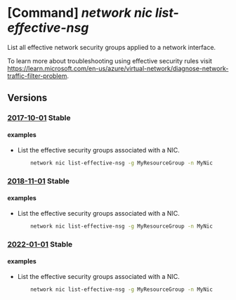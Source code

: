 # [Command] _network nic list-effective-nsg_

List all effective network security groups applied to a network interface.

To learn more about troubleshooting using effective security rules visit https://learn.microsoft.com/en-us/azure/virtual-network/diagnose-network-traffic-filter-problem.

## Versions

### [2017-10-01](/Resources/mgmt-plane/L3N1YnNjcmlwdGlvbnMve30vcmVzb3VyY2Vncm91cHMve30vcHJvdmlkZXJzL21pY3Jvc29mdC5uZXR3b3JrL25ldHdvcmtpbnRlcmZhY2VzL3t9L2VmZmVjdGl2ZW5ldHdvcmtzZWN1cml0eWdyb3Vwcw==/2017-10-01.xml) **Stable**

<!-- mgmt-plane /subscriptions/{}/resourcegroups/{}/providers/microsoft.network/networkinterfaces/{}/effectivenetworksecuritygroups 2017-10-01 -->

#### examples

- List the effective security groups associated with a NIC.
    ```bash
        network nic list-effective-nsg -g MyResourceGroup -n MyNic
    ```

### [2018-11-01](/Resources/mgmt-plane/L3N1YnNjcmlwdGlvbnMve30vcmVzb3VyY2Vncm91cHMve30vcHJvdmlkZXJzL21pY3Jvc29mdC5uZXR3b3JrL25ldHdvcmtpbnRlcmZhY2VzL3t9L2VmZmVjdGl2ZW5ldHdvcmtzZWN1cml0eWdyb3Vwcw==/2018-11-01.xml) **Stable**

<!-- mgmt-plane /subscriptions/{}/resourcegroups/{}/providers/microsoft.network/networkinterfaces/{}/effectivenetworksecuritygroups 2018-11-01 -->

#### examples

- List the effective security groups associated with a NIC.
    ```bash
        network nic list-effective-nsg -g MyResourceGroup -n MyNic
    ```

### [2022-01-01](/Resources/mgmt-plane/L3N1YnNjcmlwdGlvbnMve30vcmVzb3VyY2Vncm91cHMve30vcHJvdmlkZXJzL21pY3Jvc29mdC5uZXR3b3JrL25ldHdvcmtpbnRlcmZhY2VzL3t9L2VmZmVjdGl2ZW5ldHdvcmtzZWN1cml0eWdyb3Vwcw==/2022-01-01.xml) **Stable**

<!-- mgmt-plane /subscriptions/{}/resourcegroups/{}/providers/microsoft.network/networkinterfaces/{}/effectivenetworksecuritygroups 2022-01-01 -->

#### examples

- List the effective security groups associated with a NIC.
    ```bash
        network nic list-effective-nsg -g MyResourceGroup -n MyNic
    ```
